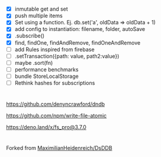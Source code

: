 # 

- [x] inmutable get and set
- [x] push multiple items
- [x] Set using a function. Ej. db.set('a', oldData => oldData + 1)
- [x] add config to instantiation: filename, folder, autoSave
- [x] .subscribe()
- [x] find, findOne, findAndRemove, findOneAndRemove
- [ ] add Rules inspired from firebase
- [ ] .setTransaction({path: value, path2:value})
- [ ] maybe .sort(fn)
- [ ] performance benchmarks
- [ ] bundle StoreLocalStorage
- [ ] Rethink hashes for subscriptions

# 

https://github.com/denyncrawford/dndb

https://github.com/npm/write-file-atomic

https://deno.land/x/fs_pro@3.7.0

# 

Forked from
[MaximilianHeidenreich/DsDDB](https://github.com/MaximilianHeidenreich/DsDDB)
